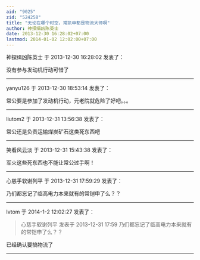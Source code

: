 ```yaml
---
aid: "9025"
zid: "524258"
title: "无论在哪个时空，常凯申都是物流大师啊"
author: 神探缉凶陈英士
date: 2013-12-30 16:28:02+07:00
lastmod: 2014-01-02 12:02:00+07:00
---
```


神探缉凶陈英士 于 2013-12-30 16:28:02 发表了：

没有参与发动机行动可惜了

---

yanyu126 于 2013-12-30 18:53:14 发表了：

常公要是参加了发动机行动，元老院就危险了好吧。。。

---

liutom2 于 2013-12-31 13:56:38 发表了：

常公还是负责运输煤炭矿石这类死东西吧

---

笑看风云淡 于 2013-12-31 15:43:38 发表了：

军火这些死东西也不能让常公过手啊！

---

心慈手软谢列平 于 2013-12-31 17:59:29 发表了：

乃们都忘记了临高电力本来就有的常铠申了么？？

---

lvtom 于 2014-1-2 12:02:27 发表了：

> 心慈手软谢列平 发表于 2013-12-31 17:59 乃们都忘记了临高电力本来就有的常铠申了么？？

已经确认要搞物流了

---
